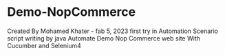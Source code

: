 # Demo-NopCommerce
Created By Mohamed Khater - fab 5, 2023
first try in Automation Scenario script writing by java
Automate Demo Nop Commerce web site With Cucumber and Selenium4
